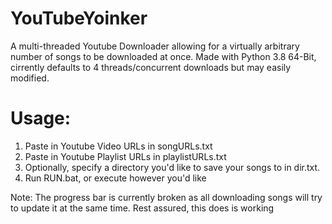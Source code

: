 # YouTubeYoinker

A multi-threaded Youtube Downloader allowing for a virtually arbitrary number of songs to be downloaded at once. Made with Python 3.8 64-Bit, cirrently defaults to 4 threads/concurrent downloads but may easily modified.

# Usage:
1. Paste in Youtube Video URLs in songURLs.txt
2. Paste in Youtube Playlist URLs in playlistURLs.txt
3. Optionally, specify a directory you'd like to save your songs to in dir.txt.
4. Run RUN.bat, or execute however you'd like

Note: The progress bar is currently broken as all downloading songs will try to update it at the same time. Rest assured, this does is working
